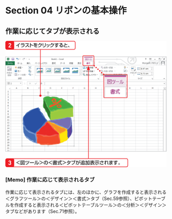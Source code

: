 # Section 04 リボンの基本操作

## 作業に応じてタブが表示される

![](002.png)

### [Memo] 作業に応じて表示されるタブ
作業に応じて表示されるタブには、左のほかに、グラフを作成すると表示される＜グラフツール＞の＜デザイン＞＜書式＞タブ（Sec.59参照）、ピボットテーブルを作成すると表示される＜ピボットテーブルツール＞の＜分析＞＜デザイン＞タブなどがあります（Sec.71参照）。
